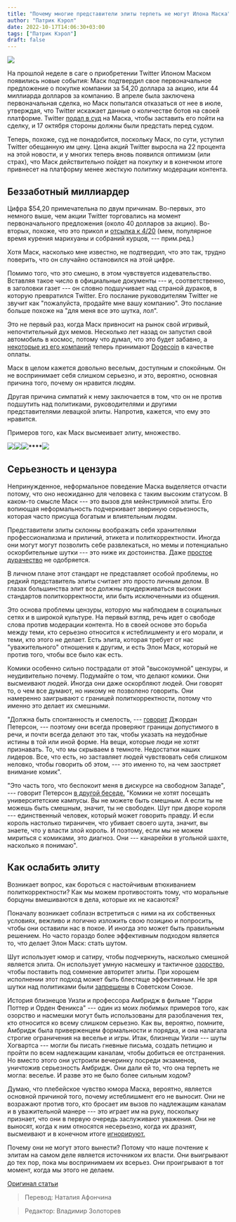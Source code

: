 ```yaml
---
title: "Почему многие представители элиты терпеть не могут Илона Маска"
author: "Патрик Кэрол"
date: 2022-10-17T14:06:30+03:00
tags: ["Патрик Кэрол"]
draft: false
---
```


![](https://fee.org/media/42224/elon_musk_-3018710552.jpeg?anchor=center&mode=crop&width=900&format=webp&rnd=133102322670000000)

На прошлой неделе в саге о приобретении Twitter Илоном Маском появились новые события: Маск подтвердил свое первоначальное предложение о покупке компании за 54,20 доллара за акцию,  или 44 миллиарда долларов за компанию. В апреле была заключена первоначальная сделка, но Маск попытался отказаться от нее в июле, утверждая, что Twitter искажает данные о количестве ботов на своей платформе. Twitter [подал в суд](https://www.cnbc.com/2022/10/04/twitter-shares-halted-on-report-that-musk-plans-to-go-through-with-deal-at-54point20-a-share.html) на Маска, чтобы заставить его пойти на сделку, и 17 октября стороны должны были предстать перед судом.

Теперь, похоже, суд не понадобится, поскольку Маск, по сути, уступил Twitter обещанную им цену. Цена акций Twitter выросла на 22 процента на этой новости, и у многих теперь вновь появился оптимизм (или страх), что Маск действительно пойдет на покупку и в конечном итоге привнесет на платформу менее жесткую политику модерации контента.

## Беззаботный миллиардер

Цифра $54,20 примечательна по двум причинам. Во-первых, это немного выше, чем акции Twitter торговались на момент первоначального предложения (около 40 долларов за акцию). Во-вторых, похоже, что это прикол и [отсылка к 4/20](https://twitter.com/MorningBrew/status/1514604399292604420) (мем, популярное время курения марихуаны и собраний курцов, --- прим.ред.)

Хотя Маск, насколько мне известно, не подтвердил, что это так, трудно поверить, что он случайно остановился на этой цифре.

Помимо того, что это смешно, в этом чувствуется издевательство. Вставляя такое число в официальные документы --- и, соответственно, в заголовки газет --- он словно подшучивает над страной дураков, в которую превратился Twitter. Его послание руководителям Twitter не звучит как "пожалуйста, продайте мне вашу компанию". Это послание больше похоже на "для меня все это шутка, лол".

Это не первый раз, когда Маск привносит на рынок свой игривый, непочтительный дух мемов. Несколько лет назад он запустил свой автомобиль в космос, потому что думал, что это будет забавно, а [некоторые из его компаний](https://www.coindesk.com/business/2022/05/27/dogecoin-jumps-on-elon-musk-space-x-tweet/) теперь принимают [Dogecoin](https://www.youtube.com/watch?v=cbI31x3FpS0) в качестве оплаты.

Маск в целом кажется довольно веселым, доступным и спокойным. Он не воспринимает себя слишком серьезно, и это, вероятно, основная причина того, почему он нравится людям.

Другая причина симпатий к нему заключается в том, что он не против подшутить над политиками, руководителями и другими представителями левацкой элиты. Напротив, кажется, что ему это нравится.

Примеров того, как Маск высмеивает элиту, множество.

**![](https://lh6.googleusercontent.com/1ozldu03XxJ4_mF5Npn6S4BqDmAZ7R3GNHW2oBv2sXFDhpDpxE8UFPb1Nkzkvf4UwS_AzH1QXu72teeIGRQve2wIfhZUfuzDgYgGKxsMLT3JShS_UVq-_vqqIhwwxyNCrLa3tINMKf25kbhXfVQ0ZC03cPLPca97f0XuBJyIw3T25bgU4PVtxYA-Hg)****![](https://lh6.googleusercontent.com/nJmawCa9TI565G4CQR1ORAXSae5zchYDEX68WsiZa8Cs-UJlsEMM7F59Jgkb2q8uxyJwyF9VvR13CZ3XYC4EUbbzm4jSxz1npl2uBULE7yK_MsgObN3DPqEtdk7ldv3bWuNFhgx9Vn8zixKFMgcxcRBmu-7UczDCV898TzN_83xw68w1Q9wy-wtNzw)****![](https://lh6.googleusercontent.com/s0NgcNCuGN5w7w1Tq9sPb-9Zu1ROrZnD-92pSc9nYrKKDuNJEMB1WscNhI0VbFVi1zypYMYGndMBD7sKLu3k9peuKR_KcbnJ0BGELCCQ51A4729s_g8srLUIdpTdRuxqzxpAOHPotEL2HdmEow9JIr0Vp8GlO7VW2fd8I5f07O4nkZodjCoIOWWQsw)****![](https://lh3.googleusercontent.com/eUBcPyZuAvoQDwaK4t600_xOm-TkvDWictMTiuwNT04PQiWW2GLsiPtdZSW6j3UECGXkELpY9zs49_r5cXbVY9UCmcCnUtp9hmo_I60YH9q3s56Xm36eWeE7OQwijwYMnjVUYeTqmnqohqg6HlyUjTvD08UMd8f493GkvjmJ2a1kTVy2bSgGFMkpQQ)**

## Серьезность и цензура

Непринужденное, неформальное поведение Маска выделяется отчасти потому, что оно неожиданно для человека с таким высоким статусом. В каком-то смысле Маск --- это вызов для мейнстримной элиты. Его вопиющая неформальность подчеркивает звериную серьезность, которая часто присуща богатым и влиятельным людям.

Представители элиты склонны воображать себя хранителями профессионализма и приличий, этикета и политкорректности. Иногда они могут могут позволить себе развлекаться, но мемы и потенциально оскорбительные шутки --- это ниже их достоинства. Даже [простое дурачество](https://twitter.com/visegrad24/status/1560015797367488517) не одобряется.

В личном плане этот стандарт не представляет особой проблемы, но редкий представитель элиты считает это просто личным делом. В глазах большинства элит все должны придерживаться высоких стандартов политкорректности, или быть исключенными из общения.

Это основа проблемы цензуры, которую мы наблюдаем в социальных сетях и в широкой культуре. На первый взгляд, речь идет о свободе слова против модерации контента. Но в своей основе это борьба между теми, кто серьезно относится к истеблишменту и его морали, и теми, кто этого не делает. Есть элита, которая требует от нас "уважительного" отношения к другим, и есть Элон Маск, который не против того, чтобы все было как есть.

Комики особенно сильно пострадали от этой "высокоумной" цензуры, и неудивительно почему. Подумайте о том, что делают комики. Они высмеивают людей. Иногда они даже оскорбляют людей. Они говорят то, о чем все думают, но никому не позволено говорить. Они намеренно заигрывают с границей политкорректности, потому что именно это делает их смешными.

"Должна быть спонтанность и смелость, --- [говорит](https://www.youtube.com/watch?v=A_uwr3pGjoc) Джордан Петерсон, --- поэтому они всегда проверяют границы допустимого в речи, и почти всегда делают это так, чтобы указать на неудобные истины в той или иной форме. На вещи, которые люди не хотят признавать. То, что мы скрываем в темноте. Недостатки наших лидеров. Все, что есть, но заставляет людей чувствовать себя слишком неловко, чтобы говорить об этом, --- это именно то, на чем заостряет внимание комик".

"Это часть того, что беспокоит меня в дискурсе на свободном Западе", --- говорит Петерсон [в другой беседе.](https://www.youtube.com/watch?v=SYnCaCQe-sI) "Комики не хотят посещать университетские кампусы. Вы не можете быть смешным. А если ты не можешь быть смешным, значит, ты не свободен. Шут при дворе короля --- единственный человек, который может говорить правду. И если король настолько тираничен, что убивает своего шута, значит, вы знаете, что у власти злой король. И поэтому, если мы не можем мириться с комиками, это диагноз. Они --- канарейки в угольной шахте, насколько я понимаю".

## Как ослабить элиту

Возникает вопрос, как бороться с настойчивым втюхиванием политкорректности? Как мы можем противостоять тому, что моральные борцуны вмешиваются в дела, которые их не касаются?

Поначалу возникает соблазн встретиться с ними на их собственных условиях, вежливо и логично изложить свою позицию и попросить, чтобы они оставили нас в покое. И иногда это может быть правильным решением. Но часто гораздо более эффективным подходом является то, что делает Элон Маск: стать шутом.

Шут использует юмор и сатиру, чтобы подчеркнуть, насколько смешной является элита. Он использует умную насмешку и тактичное [озорство,](https://aeon.co/essays/on-the-moral-virtues-of-mischief-and-mischievous-people) чтобы поставить под сомнение авторитет элиты. При хорошем исполнении этот подход может быть блестяще эффективным. Не зря шутки над политиками были [запрещены](https://en.wikipedia.org/wiki/Russian_political_jokes) в Советском Союзе.

История близнецов Уизли и профессора Амбридж в фильме "Гарри Поттер и Орден Феникса" --- один из моих любимых примеров того, как озорство и насмешки могут быть использованы для разоблачения тех, кто относится ко всему слишком серьезно. Как вы, вероятно, помните, Амбридж была приверженцем формальности и порядка, и она налагала строгие ограничения на веселье и игры. Итак, близнецы Уизли --- шуты Хогвартса --- могли бы писать гневные письма, создать петицию и пройти по всем надлежащим каналам, чтобы добиться ее отстранения. Но вместо этого они устроили вечеринку посреди экзаменов, уничтожив серьезность Амбридж. Они дали ей то, что она терпеть не могла: веселье. И разве это не было более сильным ходом?

Думаю, что плебейское чувство юмора Маска, вероятно, является основной причиной того, почему истеблишмент его не выносит. Они не возражают против того, кто бросает им вызов по надлежащим каналам и в уважительной манере --- это играет им на руку, поскольку признает, что они в первую очередь заслуживают уважения. Они не выносят, когда к ним относятся несерьезно, когда их дразнят, высмеивают и в конечном итоге [игнорируют.](https://twitter.com/elonmusk/status/1259945593805221891)

Почему они не могут этого вынести? Потому что наше почтение к элитам на самом деле является источником их власти. Они выигрывают до тех пор, пока мы воспринимаем их всерьез. Они проигрывают в тот момент, когда мы этого не делаем.

[Оригинал статьи](https://fee.org/articles/why-so-many-elites-cant-stand-elon-musk/)

> Перевод: Наталия Афончина

> Редактор: Владимир Золоторев

